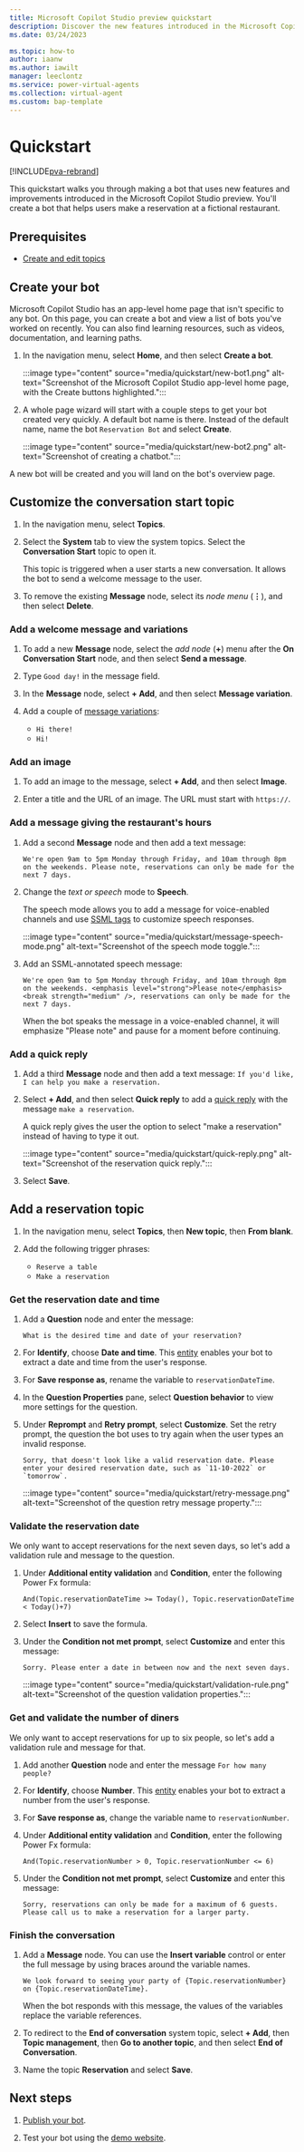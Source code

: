 ```yaml
---
title: Microsoft Copilot Studio preview quickstart
description: Discover the new features introduced in the Microsoft Copilot Studio preview.
ms.date: 03/24/2023

ms.topic: how-to
author: iaanw
ms.author: iawilt
manager: leeclontz
ms.service: power-virtual-agents
ms.collection: virtual-agent
ms.custom: bap-template
---
```


# Quickstart

[!INCLUDE[pva-rebrand](includes/pva-rebrand.md)]

This quickstart walks you through making a bot that uses new features and improvements introduced in the Microsoft Copilot Studio preview. You'll create a bot that helps users make a reservation at a fictional restaurant.

## Prerequisites

- [Create and edit topics](authoring-create-edit-topics.md)

## Create your bot

Microsoft Copilot Studio has an app-level home page that isn't specific to any bot. On this page, you can create a bot and view a list of bots you've worked on recently. You can also find learning resources, such as videos, documentation, and learning paths.

1. In the navigation menu, select **Home**, and then select **Create a bot**.

    :::image type="content" source="media/quickstart/new-bot1.png" alt-text="Screenshot of the Microsoft Copilot Studio app-level home page, with the Create buttons highlighted.":::
   
2. A whole page wizard will start with a couple steps to get your bot created very quickly. A default bot name is there. Instead of the default name, name the bot `Reservation Bot` and select **Create**. 

    :::image type="content" source="media/quickstart/new-bot2.png" alt-text="Screenshot of creating a chatbot.":::
   
A new bot will be created and you will land on the bot's overview page.

## Customize the conversation start topic

1. In the navigation menu, select **Topics**.

1. Select the **System** tab to view the system topics. Select the **Conversation Start** topic to open it.

    This topic is triggered when a user starts a new conversation. It allows the bot to send a welcome message to the user.

1. To remove the existing **Message** node, select its _node menu_ (**&vellip;**), and then select **Delete**.

### Add a welcome message and variations

1. To add a new **Message** node, select the _add node_ (**+**) menu after the **On Conversation Start** node, and then select **Send a message**.

1. Type `Good day!` in the message field.

1. In the **Message** node, select **+ Add**, and then select **Message variation**.

1. Add a couple of [message variations](authoring-send-message.md#use-message-variations):
    - `Hi there!`
    - `Hi!`

### Add an image

1. To add an image to the message, select **+ Add**, and then select **Image**.

1. Enter a title and the URL of an image. The URL must start with `https://`.

### Add a message giving the restaurant's hours

1. Add a second **Message** node and then add a text message:

    ```text
    We're open 9am to 5pm Monday through Friday, and 10am through 8pm on the weekends. Please note, reservations can only be made for the next 7 days.
    ```

1. Change the _text or speech_ mode to **Speech**.

    The speech mode allows you to add a message for voice-enabled channels and use [SSML tags](authoring-send-message.md#use-ssml-to-customize-speech-responses) to customize speech responses.

    :::image type="content" source="media/quickstart/message-speech-mode.png" alt-text="Screenshot of the speech mode toggle.":::

1. Add an SSML-annotated speech message:

    ```SSML
    We're open 9am to 5pm Monday through Friday, and 10am through 8pm on the weekends. <emphasis level="strong">Please note</emphasis><break strength="medium" />, reservations can only be made for the next 7 days.
    ```

    When the bot speaks the message in a voice-enabled channel, it will emphasize "Please note" and pause for a moment before continuing.

### Add a quick reply

1. Add a third **Message** node and then add a text message: `If you'd like, I can help you make a reservation.`

1. Select **+ Add**, and then select **Quick reply** to add a [quick reply](authoring-send-message.md#use-quick-replies) with the message `make a reservation`.

    A quick reply gives the user the option to select "make a reservation" instead of having to type it out.

    :::image type="content" source="media/quickstart/quick-reply.png" alt-text="Screenshot of the reservation quick reply.":::

1. Select **Save**.

## Add a reservation topic

1. In the navigation menu, select **Topics**, then **New topic**, then **From blank**.

1. Add the following trigger phrases:
    - `Reserve a table`
    - `Make a reservation`

### Get the reservation date and time

1. Add a **Question** node and enter the message:

    ```text
    What is the desired time and date of your reservation?
    ```

1. For **Identify**, choose **Date and time**. This [entity](advanced-entities-slot-filling.md) enables your bot to extract a date and time from the user's response.

1. For **Save response as**, rename the variable to `reservationDateTime`.

1. In the **Question Properties** pane, select **Question behavior** to view more settings for the question.

1. Under **Reprompt** and **Retry prompt**, select **Customize**. Set the retry prompt, the question the bot uses to try again when the user types an invalid response.

    ```text
    Sorry, that doesn't look like a valid reservation date. Please enter your desired reservation date, such as `11-10-2022` or `tomorrow`.
    ```

    :::image type="content" source="media/quickstart/retry-message.png" alt-text="Screenshot of the question retry message property.":::

### Validate the reservation date

We only want to accept reservations for the next seven days, so let's add a validation rule and message to the question.

1. Under **Additional entity validation** and **Condition**, enter the following Power Fx formula:

    ```power-fx
    And(Topic.reservationDateTime >= Today(), Topic.reservationDateTime < Today()+7)
    ```

1. Select **Insert** to save the formula.

1. Under the **Condition not met prompt**, select **Customize** and enter this message:

    ```text
    Sorry. Please enter a date in between now and the next seven days.
    ```

    :::image type="content" source="media/quickstart/validation-rule.png" alt-text="Screenshot of the question validation properties.":::

### Get and validate the number of diners

We only want to accept reservations for up to six people, so let's add a validation rule and message for that.

1. Add another **Question** node and enter the message `For how many people?`

1. For **Identify**, choose **Number**. This [entity](advanced-entities-slot-filling.md) enables your bot to extract a number from the user's response.

1. For **Save response as**, change the variable name to `reservationNumber`.

1. Under **Additional entity validation** and **Condition**, enter the following Power Fx formula:

    ```power-fx
    And(Topic.reservationNumber > 0, Topic.reservationNumber <= 6)
    ```

1. Under the **Condition not met prompt**, select **Customize** and enter this message:

    ```text
    Sorry, reservations can only be made for a maximum of 6 guests. Please call us to make a reservation for a larger party.
    ```

### Finish the conversation

1. Add a **Message** node. You can use the **Insert variable** control or enter the full message by using braces around the variable names.

    ```text
    We look forward to seeing your party of {Topic.reservationNumber} on {Topic.reservationDateTime}.
    ```

    When the bot responds with this message, the values of the variables replace the variable references.

1. To redirect to the **End of conversation** system topic, select **+ Add**, then **Topic management**, then **Go to another topic**, and then select **End of Conversation**.

1. Name the topic **Reservation** and select **Save**.

## Next steps

1. [Publish your bot](publication-fundamentals-publish-channels.md).

1. Test your bot using the [demo website](publication-connect-bot-to-web-channels.md).

